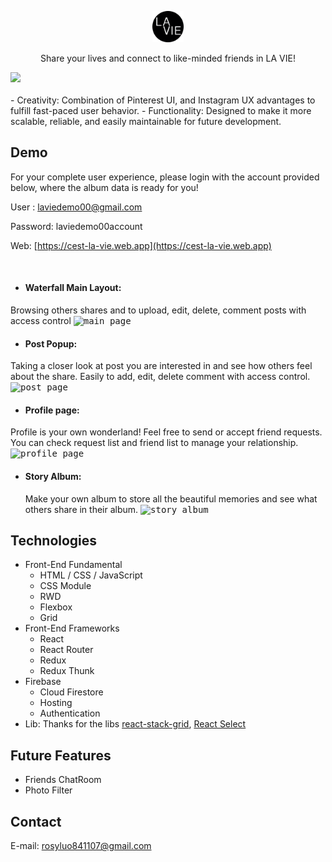 <p align="center">
  <a href="https://cest-la-vie.web.app/">
    <img src="src/img/LA_VIE_logo.png" alt="Logo" width="50">
  </a>

  <p align="center">
Share your lives and connect to like-minded friends in LA VIE!
  </p> 
</p>

<kbd>
    <img src="src/img/readme/preview.gif" />
</kbd>
<br/>
<br/>
- Creativity: Combination of Pinterest UI, and Instagram UX advantages to fulfill fast-paced user behavior.
- Functionality: Designed to make it more scalable, reliable, and easily maintainable for future development.

## Demo

For your complete user experience, please login with the account provided below, where the album data is ready for you!

User : laviedemo00@gmail.com

Password: laviedemo00account

Web: [https://cest-la-vie.web.app](https://cest-la-vie.web.app)

</div>
<br/>

-  #### Waterfall Main Layout:
  Browsing others shares and to upload, edit, delete, comment posts with access control
  <kbd>
  <img src ='src/img/readme/waterfalllayout.gif' alt='main page' />
  </kbd>

-  #### Post Popup:
  Taking a closer look at post you are interested in and see how others feel about the share. Easily to add, edit, delete comment with access control.
  <kbd>
  <img src ='src/img/readme/popup.gif' alt='post page' />
  </kbd>
-  #### Profile page:
  Profile is your own wonderland!
  Feel free to send or accept friend requests. You can check request list and friend list to manage your relationship.
  <kbd>
  <img src ='src/img/readme/friends.gif' alt='profile page' />
  </kbd>
- #### Story Album:
  Make your own album to store all the beautiful memories and see what others share in their album.
  <kbd>
  <img src ='src/img/readme/storylist.gif' alt='story album' />
  </kbd>

## Technologies

- Front-End Fundamental
  - HTML / CSS / JavaScript
  - CSS Module
  - RWD
  - Flexbox
  - Grid
- Front-End Frameworks
  - React
  - React Router
  - Redux
  - Redux Thunk
- Firebase
  - Cloud Firestore
  - Hosting
  - Authentication
- Lib:
  Thanks for the libs [react-stack-grid](https://github.com/tsuyoshiwada/react-stack-grid), [React Select](https://github.com/JedWatson/react-select)

<!-- Core Components Strcture ( 2020.08 ) -->

<!-- plan -->

## Future Features

- Friends ChatRoom
- Photo Filter

## Contact

E-mail: rosyluo841107@gmail.com
